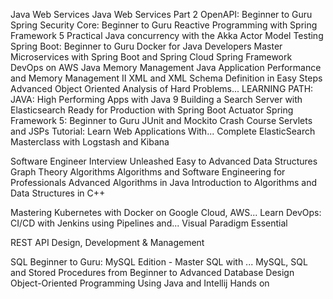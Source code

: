 Java Web Services
Java Web Services Part 2
OpenAPI: Beginner to Guru
Spring Security Core: Beginner to Guru
Reactive Programming with Spring Framework 5
Practical Java concurrency with the Akka Actor Model
Testing Spring Boot: Beginner to Guru
Docker for Java Developers
Master Microservices with Spring Boot and Spring Cloud
Spring Framework DevOps on AWS
Java Memory Management
Java Application Performance and Memory Management II
XML and XML Schema Definition in Easy Steps
Advanced Object Oriented Analysis of Hard Problems...
LEARNING PATH: JAVA: High Performing Apps with Java 9
Building a Search Server with Elasticsearch
Ready for Production with Spring Boot Actuator
Spring Framework 5: Beginner to Guru
JUnit and Mockito Crash Course
Servlets and JSPs Tutorial: Learn Web Applications With...
Complete ElasticSearch Masterclass with Logstash and Kibana

Software Engineer Interview Unleashed
Easy to Advanced Data Structures
Graph Theory Algorithms
Algorithms and Software Engineering for Professionals
Advanced Algorithms in Java
Introduction to Algorithms and Data Structures in C++

Mastering Kubernetes with Docker on Google Cloud, AWS...
Learn DevOps: CI/CD with Jenkins using Pipelines and...
Visual Paradigm Essential

REST API Design, Development & Management

SQL Beginner to Guru: MySQL Edition - Master SQL with ...
MySQL, SQL and Stored Procedures from Beginner to Advanced
Database Design
Object-Oriented Programming Using Java and Intellij Hands on



